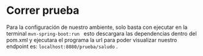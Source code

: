 # Correr prueba
Para la configuración de nuestro ambiente, solo basta con ejecutar en la terminal ```mvn-spring-boot:run ``` esto descargara las dependencias dentro del pom.xml y ejecutara el programa la url para poder visualizar nuestro endpoint es: ```localhost:8080/prueba/saludo``` .

